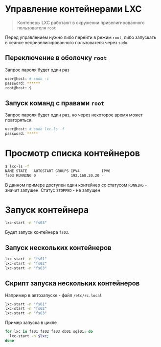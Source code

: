 # Управление контейнерами LXC
>Контенеры LXC работают в окружении привелигированного пользователя `root`

Перед управлением нужно либо перейти в режим `root`, либо запускать в сеансе непривелигированного пользователя через `sudo`.

## Переключение в оболочку `root`
Запрос пароля будет один раз
```bash
user@host: # sudo -i
password: ******
root@host: $
```

## Запуск команд с правами `root`
Запрос пароля будет один раз, но через некоторое время может повторяться.
```bash
user@host: # sudo lxc-ls -f
password: *****
```

# Просмотр списка контейнеров
```bash
$ lxc-ls -f
NAME STATE   AUTOSTART GROUPS IPV4          IPV6 
fs03 RUNNING 0         -      192.168.20.20 -  
```
В данном примере доступен один контейнер со статусом `RUNNING` - значит запущен.
Статус `STOPPED` -  не запущен

# Запуск контейнера
```bash
lxc-start -n "fs03"
```
Будет запуск контейнера `fs03`.

## Запуск нескольких контейнеров
```bash
lxc-start -n "fs01"
lxc-start -n "fs02"
lxc-start -n "fs03"
```

## Скрипт запуска нескольких контейнеров
Например в автозапуске - файл `/etc/rc.local`
```bash
lxc-start -n "fs01"
lxc-start -n "fs02"
lxc-start -n "fs03"
```
Пример запуска в цикле
```bash
for lxc in fs01 fs02 fs03 db01 sql01; do
  lxc-start -n $lxc;
done
```
